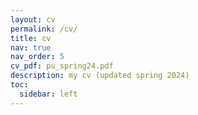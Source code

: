 ```yaml
---
layout: cv
permalink: /cv/
title: cv
nav: true
nav_order: 5
cv_pdf: pu_spring24.pdf
description: my cv (updated spring 2024)
toc:
  sidebar: left
---
```

